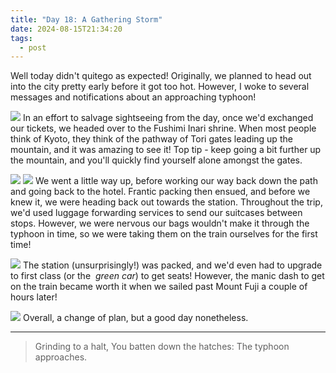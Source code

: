 ```yaml
---
title: "Day 18: A Gathering Storm"
date: 2024-08-15T21:34:20
tags:
  - post
---
```

Well today didn't quitego as expected! Originally, we planned to head out into the city pretty early before it got too hot. However, I woke to several messages and notifications about an approaching typhoon!

![](/japan/media/1000021384.png)
In an effort to salvage sightseeing from the day, once we'd exchanged our tickets, we headed over to the Fushimi Inari shrine. When most people think of Kyoto, they think of the pathway of Tori gates leading up the mountain, and it was amazing to see it! Top tip - keep going a bit further up the mountain, and you'll quickly find yourself alone amongst the gates. 

![](/japan/media/1000021337.jpg)
![](/japan/media/1000021356.jpg)
We went a little way up, before working our way back down the path and going back to the hotel. Frantic packing then ensued, and before we knew it, we were heading back out towards the station. Throughout the trip, we'd used luggage forwarding services to send our suitcases between stops. However, we were nervous our bags wouldn't make it through the typhoon in time, so we were taking them on the train ourselves for the first time!

![](/japan/media/1000021401.jpg)
The station (unsurprisingly!) was packed, and we'd even had to upgrade to first class (or the  _green car_) to get seats! However, the manic dash to get on the train became worth it when we sailed past Mount Fuji a couple of hours later!

![](/japan/media/1000021423.jpg)
Overall, a change of plan, but a good day nonetheless.

---

> Grinding to a halt,
> You batten down the hatches:
> The typhoon approaches.
